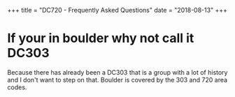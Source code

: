 +++
title = "DC720 - Frequently Asked Questions"
date = "2018-08-13"
+++

# If your in boulder why not call it DC303

Because there has already been a DC303 that is a group with a lot of history and
I don't want to step on that. Boulder is covered by the 303 and 720 area codes.
